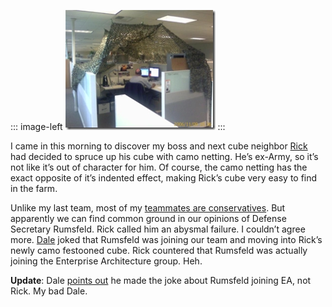 ::: image-left
[![](https://raw.githubusercontent.com/devhawk/devhawk.github.io/master/images/blog/20061109-common-ground-with-my-conservative-teammates/IMAGE_00014_thumb.jpg)](https://raw.githubusercontent.com/devhawk/devhawk.github.io/master/images/blog/20061109-common-ground-with-my-conservative-teammates/IMAGE_00014.jpg)
:::

I came in this morning to discover my boss and next cube neighbor
[Rick](http://rickbarn.spaces.live.com/) had decided to spruce up his
cube with camo netting. He’s ex-Army, so it’s not like it’s out of
character for him. Of course, the camo netting has the exact opposite of
it’s indented effect, making Rick’s cube very easy to find in the farm.

Unlike my last team, most of my [teammates are
conservatives](http://halfmybrain.spaces.live.com/blog/cns!DF6CA820250998D2!194.entry).
But apparently we can find common ground in our opinions of Defense
Secretary Rumsfeld. Rick called him an abysmal failure. I couldn’t agree
more. [Dale](http://halfmybrain.spaces.live.com) joked that Rumsfeld was
joining our team and moving into Rick’s newly camo festooned cube. Rick
countered that Rumsfeld was actually joining the Enterprise Architecture
group. Heh.

**Update**: Dale [points
out](http://devhawk.net/CommentView,guid,d205a6b9-567e-4587-85e2-c2e3a55f6659.aspx#commentstart)
he made the joke about Rumsfeld joining EA, not Rick. My bad Dale.
